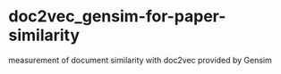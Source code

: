# doc2vec_gensim-for-paper-similarity
measurement of document similarity with doc2vec provided by Gensim
